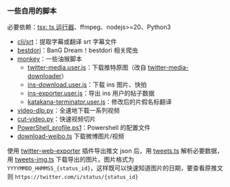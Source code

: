 ### 一些自用的脚本

必要依赖：[tsx: ts 运行器](https://github.com/privatenumber/tsx)、ffmpeg、nodejs>=20、Python3

- [cli/srt](cli/srt.ts)：提取字幕或翻译 srt 字幕文件
- [bestdori](crawler/bestdori/)：BanG Dream！bestdori 相关爬虫
- [monkey](monkey/)：一些油猴脚本
  - [twitter-media.user.js](monkey/twitter-media.user.js)：下载推特原图（改自 [twitter-media-downloader](https://greasyfork.org/zh-CN/scripts/423001-twitter-media-downloader)）
  - [ins-download.user.js](monkey/ins-download.user.js)：下载 ins 图片、快拍
  - [ins-exporter.user.js](monkey/ins-exporter.user.js)：导出 ins 用户的帖子数据
  - [katakana-terminator.user.js](monkey/katakana-terminator.user.js)：修改后的片假名标翻译
- [video-dlp.py](python/video-dlp.py)：全速地下载一系列视频
- [cut-video.py](python/cut-video.py)：快速视频切片
- [PowerShell_profile.ps1](pwsh/Microsoft.PowerShell_profile.ps1)：Powershell 的配置文件
- [download-weibo.ts](crawler/download-weibo.ts) 下载微博图片/视频

使用 [twitter-web-exporter](https://github.com/prinsss/twitter-web-exporter) 插件导出推文 json 后，用 [tweets.ts](crawler/tweets.ts) 解析必要数据，用 [tweets-img.ts](crawler/twitter-img.ts) 下载导出的图片。图片格式为 `YYYYMMDD_HHMMSS_{status_id}`，这样既可以快速知道图片的日期，要查看原推文则 `https://twitter.com/i/status/{status_id}`
